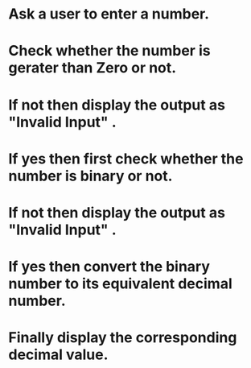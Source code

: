 # Ask a user to enter a number.
# Check whether the number is gerater than Zero or not.
# If not then display the output as "Invalid Input" .
# If yes then first check whether the number is binary or not.
# If not then display the output as "Invalid Input" .
# If yes then convert the binary number to its equivalent decimal number.
# Finally display the corresponding decimal value.
